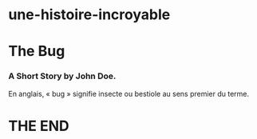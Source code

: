 # une-histoire-incroyable
#  The Bug
### A Short Story  by John Doe.



En anglais, « bug » signifie insecte ou bestiole au sens premier du terme.


THE END
==========
